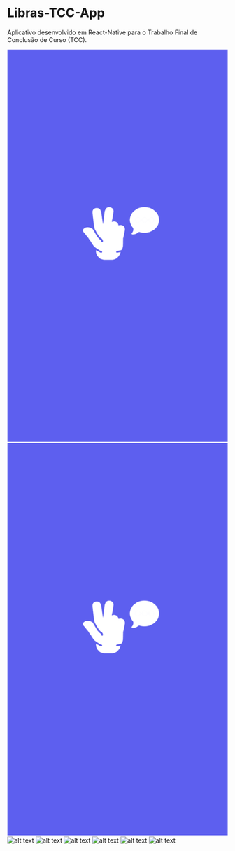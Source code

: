 # Libras-TCC-App
Aplicativo desenvolvido em React-Native para o Trabalho Final de Conclusão de Curso (TCC).


<img style="width=30%" src="/app-screenshots/capa.png" alt="alt text" title="image Title" />

<img style="width=300px" src="/app-screenshots/capa.png" alt="alt text" title="image Title" />

<img src="image url" alt="alt text" title="image Title" />
<img src="image url" alt="alt text" title="image Title" />
<img src="image url" alt="alt text" title="image Title" />
<img src="image url" alt="alt text" title="image Title" />
<img src="image url" alt="alt text" title="image Title" />
<img src="image url" alt="alt text" title="image Title" />
